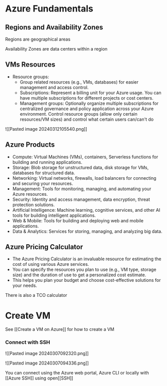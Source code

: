 # Azure Fundamentals

## Regions and Availability Zones

Regions are geographical areas

Availability Zones are data centers within a region

## VMs Resources

- Resource groups:
    - Group related resources (e.g., VMs, databases) for easier management and access control.
    - Subscriptions: Represent a billing unit for your Azure usage. You can have multiple subscriptions for different projects or cost centers.
    - Management groups: Optionally organize multiple subscriptions for centralized governance and policy application across your Azure environment. Control resource groups (allow only certain resources/VM sizes) and control what certain users can/can't do
    
![[Pasted image 20240312105540.png]]
## Azure Products

- Compute: Virtual Machines (VMs), containers, Serverless functions for building and running applications.
- Storage: Blob storage for unstructured data, disk storage for VMs, databases for structured data.
- Networking: Virtual networks, firewalls, load balancers for connecting and securing your resources.
- Management: Tools for monitoring, managing, and automating your Azure resources.
- Security: Identity and access management, data encryption, threat protection solutions.
- Artificial Intelligence: Machine learning, cognitive services, and other AI tools for building intelligent applications.
- Web & Mobile: Tools for building and deploying web and mobile applications.
- Data & Analytics: Services for storing, managing, and analyzing big data.

## Azure Pricing Calculator

- The Azure Pricing Calculator is an invaluable resource for estimating the cost of using various Azure services.
- You can specify the resources you plan to use (e.g., VM type, storage size) and the duration of use to get a personalized cost estimate.
- This helps you plan your budget and choose cost-effective solutions for your needs.

There is also a TCO calculator

# Create  VM

See [[Create a VM on Azure]] for how to create a VM
### Connect with SSH

![[Pasted image 20240307092320.png]]

![[Pasted image 20240307094336.png]]

You can connect using the Azure web portal, Azure CLI or locally with [[Azure SSH]] using open[[SSH]]

